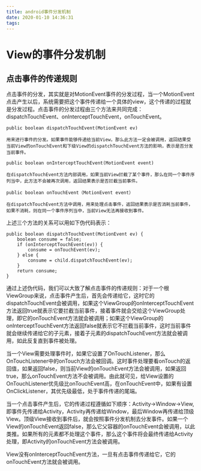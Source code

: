 ```yaml
---
title: android事件分发机制
date: 2020-01-10 14:36:31
tags:
---
```


# View的事件分发机制

## 点击事件的传递规则

点击事件的分发，其实就是对MotionEvent事件的分发过程，当一个MotionEvent点击产生以后，系统需要把这个事件传递给一个具体的view，这个传递的过程就是分发过程。点击事件的分发过程由三个方法来共同完成：dispatchTouchEvent、onInterceptTouchEvent，onTouchEvent。

~~~
public boolean dispatchTouchEvent(MotionEvent ev)

用来进行事件的分发。如果事件能够传递给当前View，那么此方法一定会被调用，返回结果受当前View的onTouchEvent和下级View的dispatchTouchEvent方法的影响，表示是否分发当前事件。
~~~

~~~
public boolean onInterceptTouchEvent(MotionEvent event)

在dispatchTouchEvent方法内部调用，如果当前View拦截了某个事件，那么在同一个事件序列当中，此方法不会被再次调用，返回结果表示是否拦截当前事件。
~~~

~~~
public boolean onTouchEvent（MotionEvent event）

在dispatchTouchEvent方法中调用，用来处理点击事件，返回结果表示是否消耗当前事件，如果不消耗，则在同一个事件序列当中，当前View无法再接收到事件。
~~~

上述三个方法的关系可以用如下伪代码表示：

~~~
public boolean dispatchTouchEvent(MotionEvent ev) {
    boolean consume = false;
    if (onInterceptTouchEvent(ev)) {
        consume = onTouchEvent(ev);
    } else {
        consume = child.dispatchTouchEvent(ev);
    }
    return consume;
}
~~~

通过上述伪代码，我们可以大致了解点击事件的传递规则：对于一个根ViewGroup来说，点击事件产生后，首先会传递给它，这时它的dispatchTouchEvent会被调用，如果这个ViewGroup的onInterceptTouchEvent方法返回true就表示它要拦截当前事件，接着事件就会交给这个ViewGroup处理，即它的onTouchEvent方法就会被调用；如果这个ViewGroup的onInterceptTouchEvent方法返回false就表示它不拦截当前事件，这时当前事件就会继续传递给它的子元素，接着子元素的dispatchTouchEvent方法就会被调用，如此反复直到事件被处理。

当一个View需要处理事件时，如果它设置了OnTouchListener，那么OnTouchListener中的onTouch方法会被回调。这时事件处理要看onTouch的返回值，如果返回false，则当前View的onTouchEvent方法会被调用，如果返回true，那么onTouchEvent方法不会被调用。由此就可见，给View设置的OnTouchListener优先级比onTouchEvent高，在onTouchEvent中，如果有设置OnClickListener，其优先级最低，处于事件传递的尾端。

当一个点击事件产生后，它的传递过程遵循如下顺序：Activity->Window->View,即事件先传递给Activity，Activity再传递给Window，最后Window再传递给顶级View。顶级View接收到事件后，就会按照事件分发机制去分发事件。如果一个View的onTouchEvent返回false，那么它父容器的onTouchEvent会被调用，以此类推。如果所有的元素都不处理这个事件，那么这个事件将会最终传递给Activity处理，即Activity的onTouchEvent方法会被调用。

View没有onInterceptTouchEvent方法，一旦有点击事件传递给它，它的onTouchEvent方法就会被调用。



